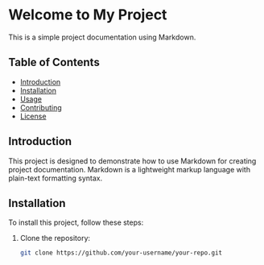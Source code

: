 # Welcome to My Project

This is a simple project documentation using Markdown.

## Table of Contents

- [Introduction](#introduction)
- [Installation](#installation)
- [Usage](#usage)
- [Contributing](#contributing)
- [License](#license)

## Introduction

This project is designed to demonstrate how to use Markdown for creating project documentation. Markdown is a lightweight markup language with plain-text formatting syntax.

## Installation

To install this project, follow these steps:

1. Clone the repository:
   ```bash
   git clone https://github.com/your-username/your-repo.git
